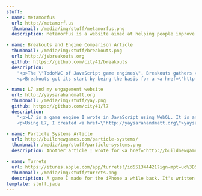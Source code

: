 ```yaml
---
stuff:
- name: Metamorfus
  url: http://metamorf.us
  thumbnail: /media/img/stuff/metamorfus.png
  description: Metamorfus is a website aimed at helping people improve their social skills. I have teamed up with my sister-in-law who is a psychologist who specializes in anxiety. Together we are creating a site that we feel will really help and hopefully revolutionize how people reduce their anxiety and improve themselves. The site is being written in NodeJS using Restify on the backend, and AngularJS on the frontend. Stay tuned, we expect to open it in early 2014.

- name: Breakouts and Engine Comparison Article
  thumbnail: /media/img/stuff/breakouts.png
  url: http://jsbreakouts.org
  github: https://github.com/city41/breakouts
  description: 
    "<p>The \"TodoMVC of JavaScript game engines\". Breakouts gathers various implementations of the game Breakout in different JavaScript game engines. It enables people to explore and play with different engines to see which one fits them best.</p>
    <p>Breakouts got its start by being the basis for a <a href=\"http://buildnewgames.com/game-engine-comparison/\">game engine comparison article</a> that I wrote for <a href=\"http://buildnewgames.com\">buildnewgames.com</a></p>"

- name: L7 and my engagement website
  url: http://yaysarahandmatt.org
  thumbnail: /media/img/stuff/yay.png
  github: https://github.com/city41/l7
  description: 
    "<p>L7 is a game engine I wrote in JavaScript using WebGL. It is an experimental, low-res, \"2D voxel\" engine.</p>
    <p>Using L7, I created <a href=\"http://yaysarahandmatt.org\">yaysarahandmatt.org</a>, which celebrates my wife and I getting engaged</p>"

- name: Particle Systems Article
  url: http://buildnewgames.com/particle-systems/
  thumbnail: /media/img/stuff/particle-systems.png
  description: Another article I wrote for <a href="http://buildnewgames.com">buildnewgames.com</a>. This one goes into details of how to create particle systems from the ground up. It includes an interactive particle editor I wrote called <a href="http://github.com/city41/particle.js">particle.js</a>

- name: Turrets
  url: https://itunes.apple.com/app/turrets!/id551344421?ign-mpt=uo%3D5
  thumbnail: /media/img/stuff/turrets.png
  description: A game I made for the iPhone a while back. It's written in Objective-C and OpenGL ES and uses its own engine as it predates Cocos2D and the like.
template: stuff.jade
---
```

